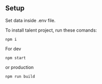 ## Setup

Set data inside .env file.

To install talent project, run these comands:

```
npm i
```

For dev

```
npm start
```

or production

```
npm run build
```
